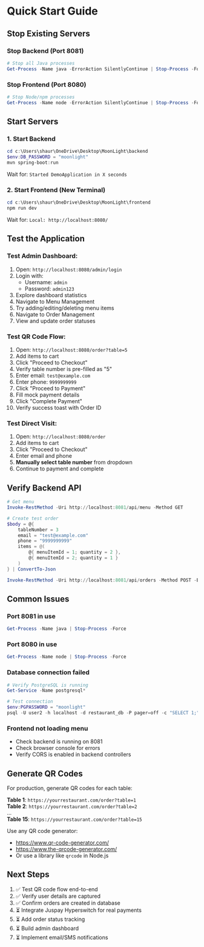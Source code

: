 # Quick Start Guide

## Stop Existing Servers

### Stop Backend (Port 8081)
```powershell
# Stop all Java processes
Get-Process -Name java -ErrorAction SilentlyContinue | Stop-Process -Force
```

### Stop Frontend (Port 8080)
```powershell
# Stop Node/npm processes
Get-Process -Name node -ErrorAction SilentlyContinue | Stop-Process -Force
```

## Start Servers

### 1. Start Backend
```powershell
cd c:\Users\shaur\OneDrive\Desktop\MoonLight\backend
$env:DB_PASSWORD = "moonlight"
mvn spring-boot:run
```

Wait for: `Started DemoApplication in X seconds`

### 2. Start Frontend (New Terminal)
```powershell
cd c:\Users\shaur\OneDrive\Desktop\MoonLight\frontend
npm run dev
```

Wait for: `Local: http://localhost:8080/`

## Test the Application

### Test Admin Dashboard:
1. Open: `http://localhost:8080/admin/login`
2. Login with:
   - Username: `admin`
   - Password: `admin123`
3. Explore dashboard statistics
4. Navigate to Menu Management
5. Try adding/editing/deleting menu items
6. Navigate to Order Management
7. View and update order statuses

### Test QR Code Flow:
1. Open: `http://localhost:8080/order?table=5`
2. Add items to cart
3. Click "Proceed to Checkout"
4. Verify table number is pre-filled as "5"
5. Enter email: `test@example.com`
6. Enter phone: `9999999999`
7. Click "Proceed to Payment"
8. Fill mock payment details
9. Click "Complete Payment"
10. Verify success toast with Order ID

### Test Direct Visit:
1. Open: `http://localhost:8080/order`
2. Add items to cart
3. Click "Proceed to Checkout"
4. Enter email and phone
5. **Manually select table number** from dropdown
6. Continue to payment and complete

## Verify Backend API

```powershell
# Get menu
Invoke-RestMethod -Uri http://localhost:8081/api/menu -Method GET

# Create test order
$body = @{
    tableNumber = 3
    email = "test@example.com"
    phone = "9999999999"
    items = @(
        @{ menuItemId = 1; quantity = 2 },
        @{ menuItemId = 2; quantity = 1 }
    )
} | ConvertTo-Json

Invoke-RestMethod -Uri http://localhost:8081/api/orders -Method POST -Body $body -ContentType "application/json"
```

## Common Issues

### Port 8081 in use
```powershell
Get-Process -Name java | Stop-Process -Force
```

### Port 8080 in use
```powershell
Get-Process -Name node | Stop-Process -Force
```

### Database connection failed
```powershell
# Verify PostgreSQL is running
Get-Service -Name postgresql*

# Test connection
$env:PGPASSWORD = "moonlight"
psql -U user2 -h localhost -d restaurant_db -P pager=off -c "SELECT 1;"
```

### Frontend not loading menu
- Check backend is running on 8081
- Check browser console for errors
- Verify CORS is enabled in backend controllers

## Generate QR Codes

For production, generate QR codes for each table:

**Table 1**: `https://yourrestaurant.com/order?table=1`  
**Table 2**: `https://yourrestaurant.com/order?table=2`  
...  
**Table 15**: `https://yourrestaurant.com/order?table=15`

Use any QR code generator:
- https://www.qr-code-generator.com/
- https://www.the-qrcode-generator.com/
- Or use a library like `qrcode` in Node.js

## Next Steps

1. ✅ Test QR code flow end-to-end
2. ✅ Verify user details are captured
3. ✅ Confirm orders are created in database
4. ⏳ Integrate Juspay Hyperswitch for real payments
5. ⏳ Add order status tracking
6. ⏳ Build admin dashboard
7. ⏳ Implement email/SMS notifications
